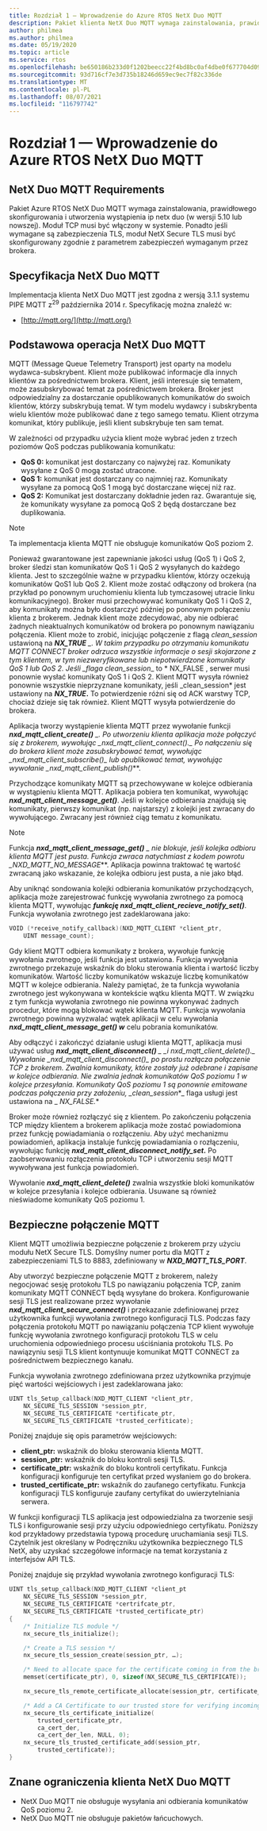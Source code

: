 ```yaml
---
title: Rozdział 1 — Wprowadzenie do Azure RTOS NetX Duo MQTT
description: Pakiet klienta NetX Duo MQTT wymaga zainstalowania, prawidłowego skonfigurowania i utworzenia wystąpienia adresu IP netx Duo (w wersji 5.10 lub nowszej).
author: philmea
ms.author: philmea
ms.date: 05/19/2020
ms.topic: article
ms.service: rtos
ms.openlocfilehash: be650186b233d0f1202beecc22f4bd8bc0af4dbe0f677704d09df057fcbc34fc
ms.sourcegitcommit: 93d716cf7e3d735b18246d659ec9ec7f82c336de
ms.translationtype: MT
ms.contentlocale: pl-PL
ms.lasthandoff: 08/07/2021
ms.locfileid: "116797742"
---
```

# <a name="chapter-1---introduction-to-azure-rtos-netx-duo-mqtt"></a>Rozdział 1 — Wprowadzenie do Azure RTOS NetX Duo MQTT

## <a name="netx-duo-mqtt-requirements"></a>NetX Duo MQTT Requirements

Pakiet Azure RTOS NetX Duo MQTT wymaga zainstalowania, prawidłowego skonfigurowania i utworzenia wystąpienia ip netx duo (w wersji 5.10 lub nowszej). Moduł TCP musi być włączony w systemie. Ponadto jeśli wymagane są zabezpieczenia TLS, moduł NetX Secure TLS musi być skonfigurowany zgodnie z parametrem zabezpieczeń wymaganym przez brokera.

## <a name="netx-duo-mqtt-specification"></a>Specyfikacja NetX Duo MQTT

Implementacja klienta NetX Duo MQTT jest zgodna z wersją 3.1.1 systemu PIPE MQTT z<sup>29</sup> października 2014 r. Specyfikację można znaleźć w:

- [http://mqtt.org/](http://mqtt.org/)

## <a name="netx-duo-mqtt-basic-operation"></a>Podstawowa operacja NetX Duo MQTT

MQTT (Message Queue Telemetry Transport) jest oparty na modelu wydawca-subskrybent. Klient może publikować informacje dla innych klientów za pośrednictwem brokera. Klient, jeśli interesuje się tematem, może zasubskrybować temat za pośrednictwem brokera. Broker jest odpowiedzialny za dostarczanie opublikowanych komunikatów do swoich klientów, którzy subskrybują temat. W tym modelu wydawcy i subskrybenta wielu klientów może publikować dane z tego samego tematu. Klient otrzyma komunikat, który publikuje, jeśli klient subskrybuje ten sam temat.

W zależności od przypadku użycia klient może wybrać jeden z trzech poziomów QoS podczas publikowania komunikatu:

- **QoS 0:** komunikat jest dostarczany co najwyżej raz. Komunikaty wysyłane z QoS 0 mogą zostać utracone.
- **QoS 1:** komunikat jest dostarczany co najmniej raz. Komunikaty wysyłane za pomocą QoS 1 mogą być dostarczane więcej niż raz.
- **QoS 2:** Komunikat jest dostarczany dokładnie jeden raz. Gwarantuje się, że komunikaty wysyłane za pomocą QoS 2 będą dostarczane bez duplikowania.

> [!NOTE]
> Ta implementacja klienta MQTT nie obsługuje komunikatów QoS poziom 2.

Ponieważ gwarantowane jest zapewnianie jakości usług (QoS 1) i QoS 2, broker śledzi stan komunikatów QoS 1 i QoS 2 wysyłanych do każdego klienta. Jest to szczególnie ważne w przypadku klientów, którzy oczekują komunikatów QoS1 lub QoS 2. Klient może zostać odłączony od brokera (na przykład po ponownym uruchomieniu klienta lub tymczasowej utracie linku komunikacyjnego). Broker musi przechowywać komunikaty QoS 1 i QoS 2, aby komunikaty można było dostarczyć później po ponownym połączeniu klienta z brokerem. Jednak klient może zdecydować, aby nie odbierać żadnych nieaktualnych komunikatów od brokera po ponownym nawiązaniu połączenia. Klient może to zrobić, inicjując połączenie z flagą *clean_session* ustawioną na ***NX_TRUE** _. W takim przypadku po otrzymaniu komunikatu MQTT CONNECT broker odrzuca wszystkie informacje o sesji skojarzone z tym klientem, w tym niezweryfikowane lub niepotwierdzone komunikaty QoS 1 lub QoS 2. Jeśli _flaga clean_session*_ to * NX_FALSE , serwer musi ponownie wysłać komunikaty QoS 1 i QoS 2. Klient MQTT wysyła również ponownie wszystkie nieprzyznane komunikaty, jeśli _clean_session* jest ustawiony na ***NX_TRUE*.** To potwierdzenie różni się od ACK warstwy TCP, chociaż dzieje się tak również. Klient MQTT wysyła potwierdzenie do brokera.

Aplikacja tworzy wystąpienie klienta MQTT przez wywołanie funkcji ***nxd_mqtt_client_create()** _. Po utworzeniu klienta aplikacja może połączyć się z brokerem, wywołując _*_nxd_mqtt_client_connect()._*_ Po nałączeniu się do brokera klient może zasubskrybować temat, wywołując _*_nxd_mqtt_client_subscribe()_*_ lub opublikować temat, wywołując wywołanie _*_nxd_mqtt_client_publish()_**.

Przychodzące komunikaty MQTT są przechowywane w kolejce odbierania w wystąpieniu klienta MQTT. Aplikacja pobiera ten komunikat, wywołując ***nxd_mqtt_client_message_get()***. Jeśli w kolejce odbierania znajdują się komunikaty, pierwszy komunikat (np. najstarszy) z kolejki jest zwracany do wywołującego. Zwracany jest również ciąg tematu z komunikatu.

> [!NOTE]
> Funkcja ***nxd_mqtt_client_message_get()** _ nie blokuje, jeśli kolejka odbioru klienta MQTT jest pusta. Funkcja zwraca natychmiast z kodem powrotu _*_NXD_MQTT_NO_MESSAGE_**. Aplikacja powinna traktować tę wartość zwracaną jako wskazanie, że kolejka odbioru jest pusta, a nie jako błąd.

Aby uniknąć sondowania kolejki odbierania komunikatów przychodzących, aplikacja może zarejestrować funkcję wywołania zwrotnego za pomocą klienta MQTT, wywołując ***funkcję nxd_mqtt_client_recieve_notify_set()***. Funkcja wywołania zwrotnego jest zadeklarowana jako:

```c
VOID (*receive_notify_callback)(NXD_MQTT_CLIENT *client_ptr, 
    UINT message_count);
```

Gdy klient MQTT odbiera komunikaty z brokera, wywołuje funkcję wywołania zwrotnego, jeśli funkcja jest ustawiona. Funkcja wywołania zwrotnego przekazuje wskaźnik do bloku sterowania klienta i wartość liczby komunikatów. Wartość liczby komunikatów wskazuje liczbę komunikatów MQTT w kolejce odbierania. Należy pamiętać, że ta funkcja wywołania zwrotnego jest wykonywana w kontekście wątku klienta MQTT. W związku z tym funkcja wywołania zwrotnego nie powinna wykonywać żadnych procedur, które mogą blokować wątek klienta MQTT. Funkcja wywołania zwrotnego powinna wyzwalać wątek aplikacji w celu wywołania ***nxd_mqtt_client_message_get() w*** celu pobrania komunikatów.

Aby odłączyć i zakończyć działanie usługi klienta MQTT, aplikacja musi używać usług ***nxd_mqtt_client_disconnect()** _ _*_i nxd_mqtt_client_delete()._*_ Wywołanie _*_nxd_mqtt_client_disconnect()_*_ po prostu rozłącza połączenie TCP z brokerem. Zwalnia komunikaty, które zostały już odebrane i zapisane w kolejce odbierania. Nie zwalnia jednak komunikatów QoS poziomu 1 w kolejce przesyłania. Komunikaty QoS poziomu 1 są ponownie emitowane podczas połączenia przy założeniu, _*_clean_session_*_ flaga usługi jest ustawiona na _ *_NX_FALSE._**

Broker może również rozłączyć się z klientem. Po zakończeniu połączenia TCP między klientem a brokerem aplikacja może zostać powiadomiona przez funkcję powiadamiania o rozłączeniu. Aby użyć mechanizmu powiadomień, aplikacja instaluje funkcję powiadamiania o rozłączeniu, wywołując funkcję ***nxd_mqtt_client_disconnect_notify_set*.** Po zaobserwowaniu rozłączenia protokołu TCP i utworzeniu sesji MQTT wywoływana jest funkcja powiadomień.

Wywołanie ***nxd_mqtt_client_delete()*** zwalnia wszystkie bloki komunikatów w kolejce przesyłania i kolejce odbierania. Usuwane są również nieświadome komunikaty QoS poziomu 1.

## <a name="secure-mqtt-connection"></a>Bezpieczne połączenie MQTT

Klient MQTT umożliwia bezpieczne połączenie z brokerem przy użyciu modułu NetX Secure TLS. Domyślny numer portu dla MQTT z zabezpieczeniami TLS to 8883, zdefiniowany w ***NXD_MQTT_TLS_PORT***.

Aby utworzyć bezpieczne połączenie MQTT z brokerem, należy negocjować sesję protokołu TLS po nawiązaniu połączenia TCP, zanim komunikaty MQTT CONNECT będą wysyłane do brokera. Konfigurowanie sesji TLS jest realizowane przez wywołanie ***nxd_mqtt_client_secure_connect()*** i przekazanie zdefiniowanej przez użytkownika funkcji wywołania zwrotnego konfiguracji TLS. Podczas fazy połączenia protokołu MQTT po nawiązaniu połączenia TCP klient wywołuje funkcję wywołania zwrotnego konfiguracji protokołu TLS w celu uruchomienia odpowiedniego procesu uściśniania protokołu TLS. Po nawiązyniu sesji TLS klient kontynuuje komunikat MQTT CONNECT za pośrednictwem bezpiecznego kanału.

Funkcja wywołania zwrotnego zdefiniowana przez użytkownika przyjmuje pięć wartości wejściowych i jest zadeklarowana jako:

```c
UINT tls_Setup_callback(NXD_MQTT_CLIENT *client_ptr,
    NX_SECURE_TLS_SESSION *session_ptr,
    NX_SECURE_TLS_CERTIFICATE *certificate_ptr,
    NX_SECURE_TLS_CERTIFICATE *trusted_cerfiticate);
```

Poniżej znajduje się opis parametrów wejściowych:

- **client_ptr:** wskaźnik do bloku sterowania klienta MQTT.
- **session_ptr:** wskaźnik do bloku kontroli sesji TLS.
- **certificate_ptr:** wskaźnik do bloku kontroli certyfikatu. Funkcja konfiguracji konfiguruje ten certyfikat przed wysłaniem go do brokera.
- **trusted_certificate_ptr:** wskaźnik do zaufanego certyfikatu. Funkcja konfiguracji TLS konfiguruje zaufany certyfikat do uwierzytelniania serwera.

W funkcji konfiguracji TLS aplikacja jest odpowiedzialna za tworzenie sesji TLS i konfigurowanie sesji przy użyciu odpowiedniego certyfikatu. Poniższy kod przykładowy przedstawia typową procedurę uruchamiania sesji TLS. Czytelnik jest określany w Podręczniku użytkownika bezpiecznego TLS NetX, aby uzyskać szczegółowe informacje na temat korzystania z interfejsów API TLS.

Poniżej znajduje się przykład wywołania zwrotnego konfiguracji TLS:

```c
UINT tls_setup_callback(NXD_MQTT_CLIENT *client_pt
    NX_SECURE_TLS_SESSION *session_ptr,
    NX_SECURE_TLS_CERTIFICATE *certrifcate_ptr,
    NX_SECURE_TLS_CERTIFICATE *trusted_certificate_ptr)
{
    /* Initialize TLS module */
    nx_secure_tls_initialize();

    /* Create a TLS session */
    nx_secure_tls_session_create(session_ptr, …);

    /* Need to allocate space for the certificate coming in from the broker. */
    memset(certificate_ptr), 0, sizeof(NX_SECURE_TLS_CERTIFICATE));

    nx_secure_tls_remote_certificate_allocate(session_ptr, certificate_ptr);

    /* Add a CA Certificate to our trusted store for verifying incomingserver certificates. */
    nx_secure_tls_certificate_initialize(
        trusted_certificate_ptr,
        ca_cert_der,
        ca_cert_der_len, NULL, 0);
    nx_secure_tls_trusted_certificate_add(session_ptr,
        trusted_certificate));
}
```

## <a name="known-limitations-of-the-netx-duo-mqtt-client"></a>Znane ograniczenia klienta NetX Duo MQTT

- NetX Duo MQTT nie obsługuje wysyłania ani odbierania komunikatów QoS poziomu 2.
- NetX Duo MQTT nie obsługuje pakietów łańcuchowych.
